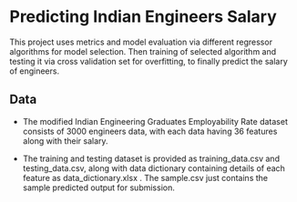 # Predicting Indian Engineers Salary

This project uses metrics and model evaluation via different regressor algorithms for model selection. Then training of selected algorithm and testing it via cross validation set for overfitting, to finally predict the salary of engineers.

## Data 

- The modified Indian Engineering Graduates Employability Rate dataset consists of 3000 engineers data, with each data having 36 features along with their salary.

- The training and testing dataset is provided as training_data.csv and testing_data.csv, along with data dictionary containing details of each feature as data_dictionary.xlsx . The sample.csv just contains the sample predicted output for submission.

